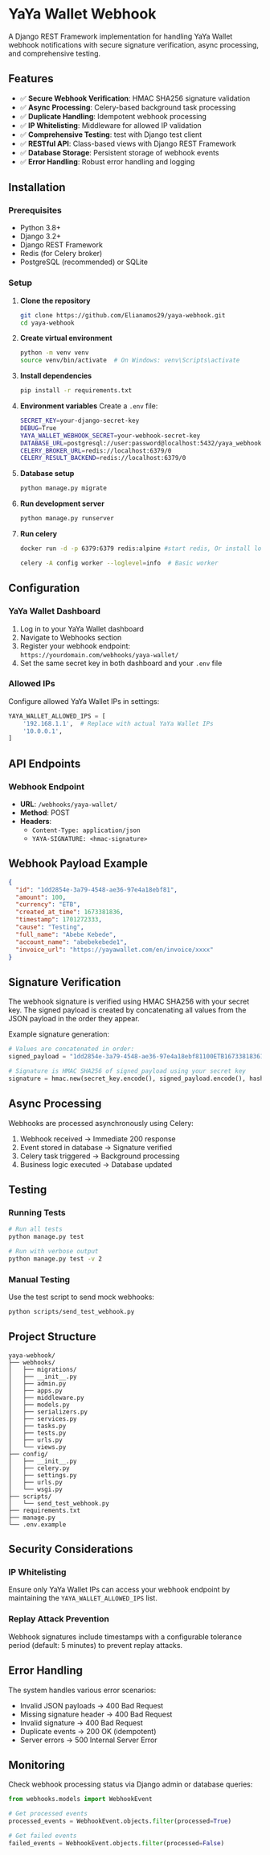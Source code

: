 # YaYa Wallet Webhook

A Django REST Framework implementation for handling YaYa Wallet webhook notifications with secure signature verification, async processing, and comprehensive testing.

## Features

- ✅ **Secure Webhook Verification**: HMAC SHA256 signature validation
- ✅ **Async Processing**: Celery-based background task processing
- ✅ **Duplicate Handling**: Idempotent webhook processing
- ✅ **IP Whitelisting**: Middleware for allowed IP validation
- ✅ **Comprehensive Testing**: test with Django test client
- ✅ **RESTful API**: Class-based views with Django REST Framework
- ✅ **Database Storage**: Persistent storage of webhook events
- ✅ **Error Handling**: Robust error handling and logging

## Installation

### Prerequisites

- Python 3.8+
- Django 3.2+
- Django REST Framework
- Redis (for Celery broker)
- PostgreSQL (recommended) or SQLite

### Setup

1. **Clone the repository**
   ```bash
   git clone https://github.com/Elianamos29/yaya-webhook.git
   cd yaya-webhook
   ```

2. **Create virtual environment**
   ```bash
   python -m venv venv
   source venv/bin/activate  # On Windows: venv\Scripts\activate
   ```

3. **Install dependencies**
   ```bash
   pip install -r requirements.txt
   ```

4. **Environment variables**
   Create a `.env` file:
   ```bash
   SECRET_KEY=your-django-secret-key
   DEBUG=True
   YAYA_WALLET_WEBHOOK_SECRET=your-webhook-secret-key
   DATABASE_URL=postgresql://user:password@localhost:5432/yaya_webhooks
   CELERY_BROKER_URL=redis://localhost:6379/0
   CELERY_RESULT_BACKEND=redis://localhost:6379/0
   ```

5. **Database setup**
   ```bash
   python manage.py migrate
   ```

6. **Run development server**
   ```bash
   python manage.py runserver
   ```
   
7. **Run celery**
   ```bash
   docker run -d -p 6379:6379 redis:alpine #start redis, Or install locally

   celery -A config worker --loglevel=info  # Basic worker
   ```

## Configuration

### YaYa Wallet Dashboard

1. Log in to your YaYa Wallet dashboard
2. Navigate to Webhooks section
3. Register your webhook endpoint: `https://yourdomain.com/webhooks/yaya-wallet/`
4. Set the same secret key in both dashboard and your `.env` file

### Allowed IPs

Configure allowed YaYa Wallet IPs in settings:
```python
YAYA_WALLET_ALLOWED_IPS = [
    '192.168.1.1',  # Replace with actual YaYa Wallet IPs
    '10.0.0.1',
]
```

## API Endpoints

### Webhook Endpoint
- **URL**: `/webhooks/yaya-wallet/`
- **Method**: POST
- **Headers**:
  - `Content-Type: application/json`
  - `YAYA-SIGNATURE: <hmac-signature>`


## Webhook Payload Example

```json
{
  "id": "1dd2854e-3a79-4548-ae36-97e4a18ebf81",
  "amount": 100,
  "currency": "ETB",
  "created_at_time": 1673381836,
  "timestamp": 1701272333,
  "cause": "Testing",
  "full_name": "Abebe Kebede",
  "account_name": "abebekebede1",
  "invoice_url": "https://yayawallet.com/en/invoice/xxxx"
}
```

## Signature Verification

The webhook signature is verified using HMAC SHA256 with your secret key. The signed payload is created by concatenating all values from the JSON payload in the order they appear.

Example signature generation:
```python
# Values are concatenated in order:
signed_payload = "1dd2854e-3a79-4548-ae36-97e4a18ebf81100ETB16733818361701272333TestingAbebe Kebedeabebekebede1https://yayawallet.com/en/invoice/xxxx"

# Signature is HMAC SHA256 of signed_payload using your secret key
signature = hmac.new(secret_key.encode(), signed_payload.encode(), hashlib.sha256).hexdigest()
```

## Async Processing

Webhooks are processed asynchronously using Celery:

1. Webhook received → Immediate 200 response
2. Event stored in database → Signature verified
3. Celery task triggered → Background processing
4. Business logic executed → Database updated

## Testing

### Running Tests

```bash
# Run all tests
python manage.py test

# Run with verbose output
python manage.py test -v 2
```

### Manual Testing

Use the test script to send mock webhooks:
```bash
python scripts/send_test_webhook.py
```

## Project Structure

```
yaya-webhook/
├── webhooks/
│   ├── migrations/
│   ├── __init__.py
│   ├── admin.py
│   ├── apps.py
│   ├── middleware.py
│   ├── models.py
│   ├── serializers.py
│   ├── services.py
│   ├── tasks.py
│   ├── tests.py
│   ├── urls.py
│   └── views.py
├── config/
│   ├── __init__.py
│   ├── celery.py
│   ├── settings.py
│   ├── urls.py
│   └── wsgi.py
├── scripts/
│   └── send_test_webhook.py
├── requirements.txt
├── manage.py
└── .env.example
```

## Security Considerations

### IP Whitelisting
Ensure only YaYa Wallet IPs can access your webhook endpoint by maintaining the `YAYA_WALLET_ALLOWED_IPS` list.

### Replay Attack Prevention
Webhook signatures include timestamps with a configurable tolerance period (default: 5 minutes) to prevent replay attacks.

## Error Handling

The system handles various error scenarios:
- Invalid JSON payloads → 400 Bad Request
- Missing signature header → 400 Bad Request
- Invalid signature → 400 Bad Request
- Duplicate events → 200 OK (idempotent)
- Server errors → 500 Internal Server Error

## Monitoring

Check webhook processing status via Django admin or database queries:
```python
from webhooks.models import WebhookEvent

# Get processed events
processed_events = WebhookEvent.objects.filter(processed=True)

# Get failed events
failed_events = WebhookEvent.objects.filter(processed=False)
```